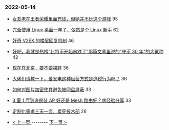 ### 2022-05-14 
- [女友老在王者荣耀里面充钱，但她并不玩这个游戏](https://www.v2ex.com/t/852724) 95
- [完全使用 Linux 桌面一年了，依然是个 Linux 新手](https://www.v2ex.com/t/852740) 62
- [好奇 V2EX 的楼层回复机制](https://www.v2ex.com/t/852765) 46
- [好吧，我就是热榜"比特币开始暴跌了"那篇文章里说的"守币 30 年"的大冤种](https://www.v2ex.com/t/852732) 42
- [现在在北京，要不要裸辞](https://www.v2ex.com/t/852744) 36
- [大佬们请教一下，爱发电这种经营方式是逃税行为吗？](https://www.v2ex.com/t/852822) 36
- [如何对图片加密使其避免被网盘屏蔽](https://www.v2ex.com/t/852752) 33
- [3 室 1 厅到底是装 AP 好还是 Mesh 路由好？求经验分享](https://www.v2ex.com/t/852785) 33
- [定制化需求三天一变，累死技术部](https://www.v2ex.com/t/852741) 26 

- [ < 上一页 ](https://github.com/able8/v2ex-hot-record/blob/master/2022-05-13.md) -------- [ 下一页 > ](https://github.com/able8/v2ex-hot-record/blob/master/2022-05-15.md)